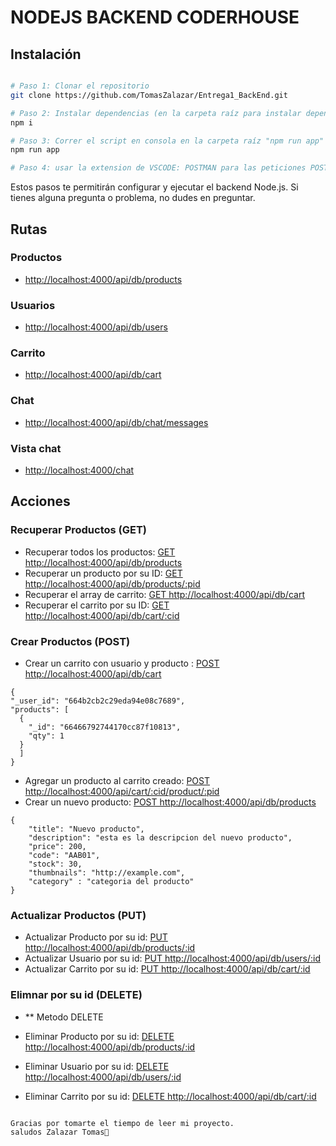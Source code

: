 # NODEJS BACKEND CODERHOUSE


## Instalación

```bash

# Paso 1: Clonar el repositorio
git clone https://github.com/TomasZalazar/Entrega1_BackEnd.git

# Paso 2: Instalar dependencias (en la carpeta raíz para instalar dependencias)
npm i

# Paso 3: Correr el script en consola en la carpeta raíz "npm run app" para conectar con el servidor de Express
npm run app

# Paso 4: usar la extension de VSCODE: POSTMAN para las peticiones POST PUT DELETE

```


Estos pasos te permitirán configurar y ejecutar el backend Node.js. Si tienes alguna pregunta o problema, no dudes en preguntar.

## Rutas

### Productos

- [http://localhost:4000/api/db/products](http://localhost:4000/api/db/products)

### Usuarios

- [http://localhost:4000/api/db/users](http://localhost:4000/api/db/users)

### Carrito

- [http://localhost:4000/api/db/cart](http://localhost:4000/api/db/cart)

### Chat

- [http://localhost:4000/api/db/chat/messages](http://localhost:4000/api/db/chat/messages)

### Vista chat

- [http://localhost:4000/chat](http://localhost:4000/chat)


## Acciones

### Recuperar Productos (GET)

- Recuperar todos los productos: [GET http://localhost:4000/api/db/products](http://localhost:4000/api/db/products)
- Recuperar un producto por su ID: [GET http://localhost:4000/api/db/products/:pid](http://localhost:4000/api/db/products/:pid)
- Recuperar el array de carrito: [GET http://localhost:4000/api/db/cart](http://localhost:4000/api/db/cart)
- Recuperar el carrito por su ID: [GET http://localhost:4000/api/db/cart/:cid](http://localhost:4000/api/cart/:cid)

### Crear Productos (POST)



  - Crear un carrito con usuario y producto : [POST http://localhost:4000/api/db/cart](http://localhost:4000/api/cart)

  ```
  {
  "_user_id": "664b2cb2c29eda94e08c7689",
  "products": [
    {
      "_id": "66466792744170cc87f10813",
      "qty": 1
    }
    ]
  }
  ```
- Agregar un producto al carrito creado: [POST http://localhost:4000/api/cart/:cid/product/:pid](http://localhost:4000/api/cart/:cid/product/:pid)
 - Crear un nuevo producto: [POST http://localhost:4000/api/db/products](http://localhost:4000/api/db/products)
  ```
  {
      "title": "Nuevo producto",
      "description": "esta es la descripcion del nuevo producto",
      "price": 200,
      "code": "AAB01",
      "stock": 30,
      "thumbnails": "http://example.com",
      "category" : "categoria del producto"
  }
  ```

### Actualizar Productos (PUT)



- Actualizar Producto por su id: [PUT http://localhost:4000/api/db/products/:id](http://localhost:4000/api/db/products/:id)
- Actualizar Usuario por su id: [PUT http://localhost:4000/api/db/users/:id](http://localhost:4000/api/db/users/:pid)
- Actualizar Carrito por su id: [PUT http://localhost:4000/api/db/cart/:id](http://localhost:4000/api/db/cart/:id)


### Elimnar por su id (DELETE)

- \*\* Metodo DELETE

 
- Eliminar Producto por su id: [DELETE http://localhost:4000/api/db/products/:id](http://localhost:4000/api/db/products/:id)
- Eliminar Usuario por su id: [DELETE http://localhost:4000/api/db/users/:id](http://localhost:4000/api/db/users/:pid)
- Eliminar Carrito por su id: [DELETE http://localhost:4000/api/db/cart/:id](http://localhost:4000/api/db/cart/:id)




````phyton

Gracias por tomarte el tiempo de leer mi proyecto. 
saludos Zalazar Tomas🚀

````
